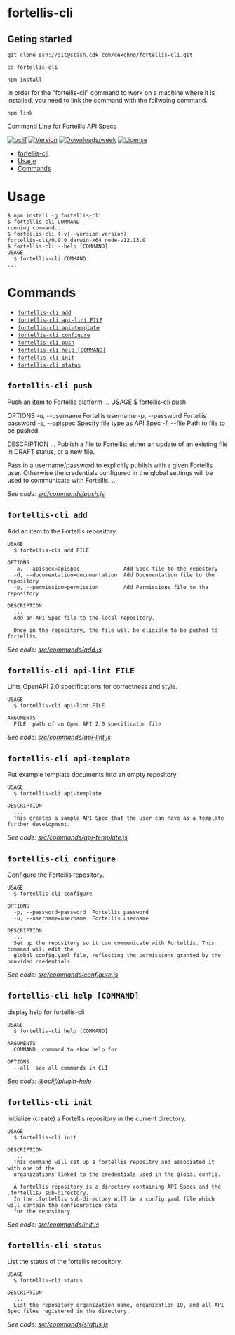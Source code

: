 # fortellis-cli

## Geting started

`git clone ssh://git@stash.cdk.com/cexchng/fortellis-cli.git`

`cd fortellis-cli`

`npm install`

In order for the "fortellis-cli" command to work on a machine where it is installed, you need to link the command with the follwoing command.

`npm link`

Command Line for Fortellis API Specs

[![oclif](https://img.shields.io/badge/cli-oclif-brightgreen.svg)](https://oclif.io)
[![Version](https://img.shields.io/npm/v/fortellis-cli.svg)](https://npmjs.org/package/fortellis-cli)
[![Downloads/week](https://img.shields.io/npm/dw/fortellis-cli.svg)](https://npmjs.org/package/fortellis-cli)
[![License](https://img.shields.io/npm/l/fortellis-cli.svg)](https://github.com/deastland/fortellis-cli/blob/master/package.json)

<!-- toc -->

- [fortellis-cli](#fortellis-cli)
- [Usage](#usage)
- [Commands](#commands)
  <!-- tocstop -->

# Usage

<!-- usage -->

```sh-session
$ npm install -g fortellis-cli
$ fortellis-cli COMMAND
running command...
$ fortellis-cli (-v|--version|version)
fortellis-cli/0.0.0 darwin-x64 node-v12.13.0
$ fortellis-cli --help [COMMAND]
USAGE
  $ fortellis-cli COMMAND
...
```

<!-- usagestop -->

# Commands

<!-- commands -->

- [`fortellis-cli add`](#fortellis-cli-add)
- [`fortellis-cli api-lint FILE`](#fortellis-cli-api-lint-file)
- [`fortellis-cli api-template`](#fortellis-cli-api-template)
- [`fortellis-cli configure`](#fortellis-cli-configure)
- [`fortellis-cli push`](#fortellis-cli-push)
- [`fortellis-cli help [COMMAND]`](#fortellis-cli-help-command)
- [`fortellis-cli init`](#fortellis-cli-init)
- [`fortellis-cli status`](#fortellis-cli-status)

## `fortellis-cli push`

Push an item to Fortellis platform
...
USAGE
\$ fortellis-cli push

OPTIONS
-u, --username Fortellis username
-p, --password Fortellis password
-s, --apispec Specify file type as API Spec
-f, --file Path to file to be pushed.

DESCRIPTION
...
Publish a file to Fortellis: either an update of an
existing file in DRAFT status, or a new file.

Pass in a username/password to explicitly publish with a given
Fortellis user. Otherwise the credentials configured in the global
settings will be used to communicate with Fortellis.
...

_See code: [src/commands/push.js](https://github.com/deastland/fortellis-cli/blob/v0.0.0/src/commands/push.js)_

## `fortellis-cli add`

Add an item to the Fortellis repository.

```
USAGE
  $ fortellis-cli add FILE

OPTIONS
  -a, --apispec=apispec              Add Spec file to the repostory
  -d, --documentation=documentation  Add Documentation file to the repository
  -p, --permission=permission        Add Permissions file to the repository

DESCRIPTION
  ...
  Add an API Spec file to the local repository.

  Once in the repository, the file will be eligible to be pushed to fortellis.
```

_See code: [src/commands/add.js](https://github.com/deastland/fortellis-cli/blob/v0.0.0/src/commands/add.js)_

## `fortellis-cli api-lint FILE`

Lints OpenAPI 2.0 specifications for correctness and style.

```
USAGE
  $ fortellis-cli api-lint FILE

ARGUMENTS
  FILE  path of an Open API 2.0 specificaton file
```

_See code: [src/commands/api-lint.js](https://github.com/deastland/fortellis-cli/blob/v0.0.0/src/commands/api-lint.js)_

## `fortellis-cli api-template`

Put example template documents into an empty repository.

```
USAGE
  $ fortellis-cli api-template

DESCRIPTION
  ...
  This creates a sample API Spec that the user can have as a template further development.
```

_See code: [src/commands/api-template.js](https://github.com/deastland/fortellis-cli/blob/v0.0.0/src/commands/api-template.js)_

## `fortellis-cli configure`

Configure the Fortellis repository.

```
USAGE
  $ fortellis-cli configure

OPTIONS
  -p, --password=password  Fortellis password
  -u, --username=username  Fortellis username

DESCRIPTION
  ...
  Set up the repository so it can communicate with Fortellis. This command will edit the
  global config.yaml file, reflecting the permissions granted by the provided credentials.
```

_See code: [src/commands/configure.js](https://github.com/deastland/fortellis-cli/blob/v0.0.0/src/commands/configure.js)_

## `fortellis-cli help [COMMAND]`

display help for fortellis-cli

```
USAGE
  $ fortellis-cli help [COMMAND]

ARGUMENTS
  COMMAND  command to show help for

OPTIONS
  --all  see all commands in CLI
```

_See code: [@oclif/plugin-help](https://github.com/oclif/plugin-help/blob/v2.2.3/src/commands/help.ts)_

## `fortellis-cli init`

Initialize (create) a Fortellis repository in the current directory.

```
USAGE
  $ fortellis-cli init

DESCRIPTION
  ...
  This command will set up a fortellis repositry and associated it with one of the
  organizations linked to the credentials used in the global config.

  A fortellis repository is a directory containing API Specs and the .fortellis/ sub-directory.
  In the .fortellis sub-directory will be a config.yaml file which will contain the configuration data
  for the repository.
```

_See code: [src/commands/init.js](https://github.com/deastland/fortellis-cli/blob/v0.0.0/src/commands/init.js)_

## `fortellis-cli status`

List the status of the fortellis repository.

```
USAGE
  $ fortellis-cli status

DESCRIPTION
  ...
  List the repository organization name, organization ID, and all API Spec files registered in the directory.
```

_See code: [src/commands/status.js](https://github.com/deastland/fortellis-cli/blob/v0.0.0/src/commands/status.js)_

<!-- commandsstop -->
